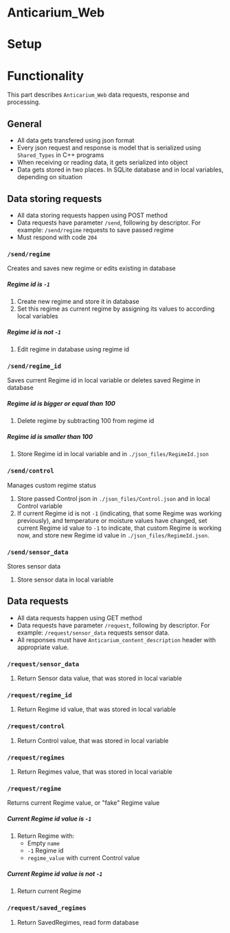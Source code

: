 # Anticarium_Web


# Setup



# Functionality

This part describes `Anticarium_Web` data requests, response and processing.

## General

- All data gets transfered using json format
- Every json request and response is model that is serialized using `Shared_Types` in C++ programs
- When receiving or reading data, it gets serialized into object
- Data gets stored in two places. In SQLite database and in local variables, depending on situation

## Data storing requests

- All data storing requests happen using POST method
- Data requests have parameter `/send`, following by descriptor. For example: `/send/regime` requests to save passed regime
- Must respond with code `204`

### `/send/regime`

Creates and saves new regime or edits existing in database

##### Regime id is `-1`

1. Create new regime and store it in database
2. Set this regime as current regime by assigning its values to according local variables

##### Regime id is not `-1`

1. Edit regime in database using regime id

### `/send/regime_id`

Saves current Regime id in local variable or deletes saved Regime in database

##### Regime id is bigger or equal than 100

1. Delete regime by subtracting 100 from regime id

##### Regime id is smaller than 100

1. Store Regime id in local variable and in `./json_files/RegimeId.json`

### `/send/control`

Manages custom regime status

1. Store passed Control json in `./json_files/Control.json` and in local Control variable
2. If current Regime id is not `-1` (indicating, that some Regime was working previously), and temperature or moisture values have changed, set current Regime id value to `-1` to indicate, that custom Regime is working now, and store new Regime id value in `./json_files/RegimeId.json`.

### `/send/sensor_data`

Stores sensor data

1. Store sensor data in local variable

## Data requests

- All data requests happen using GET method
- Data requests have parameter `/request`, following by descriptor. For example: `/request/sensor_data` requests sensor data.
- All responses must have `Anticarium_content_description` header with appropriate value. 
 
### `/request/sensor_data`

1. Return Sensor data value, that was stored in local variable

### `/request/regime_id`

1. Return Regime id value, that was stored in local variable

### `/request/control`

1. Return Control value, that was stored in local variable

### `/request/regimes`

1. Return Regimes value, that was stored in local variable

### `/request/regime`

Returns current Regime value, or "fake" Regime value

##### Current Regime id value is `-1`

1. Return Regime with:
    - Empty `name`
    - `-1` Regime id
    - `regime_value` with current Control value

##### Current Regime id value is not `-1`

1. Return current Regime

### `/request/saved_regimes`

1. Return SavedRegimes, read form database 